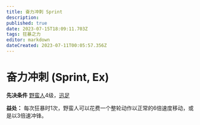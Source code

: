 ```yaml
---
title: 奋力冲刺 Sprint
description: 
published: true
date: 2023-07-15T18:09:11.703Z
tags: 狂暴之力
editor: markdown
dateCreated: 2023-07-11T00:05:57.356Z
---
```


# 奋力冲刺 (Sprint, Ex)

**先决条件** [野蛮人](/野蛮人)4级，[迅足](/狂暴之力/迅足)

**益处：** 每次狂暴时1次，野蛮人可以花费一个整轮动作以正常的6倍速度移动，或是以3倍速冲锋。
